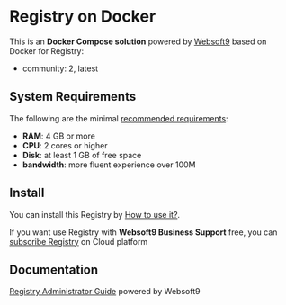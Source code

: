 # Registry on Docker  

This is an **Docker Compose solution** powered by [Websoft9](https://www.websoft9.com) based on Docker for Registry:


 - community:  2, latest


## System Requirements

The following are the minimal [recommended requirements](https://github.com/onlyoffice/docker#recommended-system-requirements):

* **RAM**: 4 GB or more
* **CPU**: 2 cores or higher
* **Disk**: at least 1 GB of free space
* **bandwidth**: more fluent experience over 100M  

## Install

You can install this Registry by [How to use it?](https://github.com/Websoft9/docker-library#how-to-use-it).   

If you want use Registry with **Websoft9 Business Support** free, you can [subscribe Registry](https://www.websoft9.com/apps) on Cloud platform

## Documentation

[Registry Administrator Guide](https://support.websoft9.com/docs/registry) powered by Websoft9